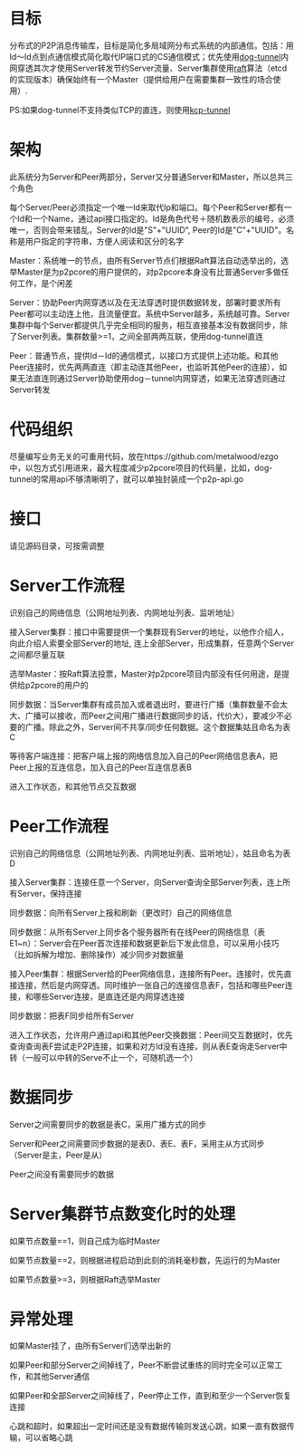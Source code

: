# 目标

分布式的P2P消息传输库，目标是简化多局域网分布式系统的内部通信。包括：用Id～Id点到点通信模式简化取代IP端口式的CS通信模式；优先使用[dog-tunnel](https://github.com/vzex/dog-tunnel)内网穿透其次才使用Server转发节约Server流量、Server集群使用[raft](https://github.com/coreos/etcd/tree/master/raft)算法（etcd的实现版本）确保始终有一个Master（提供给用户在需要集群一致性的场合使用）.

PS:如果dog-tunnel不支持类似TCP的直连，则使用[kcp-tunnel](https://github.com/xtaci/kcptun)

#  架构

此系统分为Server和Peer两部分，Server又分普通Server和Master，所以总共三个角色

每个Server/Peer必须指定一个唯一Id来取代Ip和端口。每个Peer和Server都有一个Id和一个Name，通过api接口指定的。Id是角色代号＋随机数表示的编号，必须唯一，否则会带来错乱，Server的Id是"S"+"UUID", Peer的Id是"C"+"UUID"。名称是用户指定的字符串，方便人阅读和区分的名字

Master：系统唯一的节点，由所有Server节点们根据Raft算法自动选举出的，选举Master是为p2pcore的用户提供的，对p2pcore本身没有比普通Server多做任何工作，是个闲差

Server：协助Peer内网穿透以及在无法穿透时提供数据转发，部署时要求所有Peer都可以主动连上他，且流量便宜。系统中Server越多，系统越可靠。Server集群中每个Server都提供几乎完全相同的服务，相互直接基本没有数据同步，除了Server列表。集群数量>=1，之间全部两两互联，使用dog-tunnel直连

Peer：普通节点，提供Id－Id的通信模式，以接口方式提供上述功能。和其他Peer连接时，优先两两直连（即主动连其他Peer，也监听其他Peer的连接），如果无法直连则通过Server协助使用dog－tunnel内网穿透，如果无法穿透则通过Server转发

# 代码组织

尽量编写业务无关的可重用代码，放在https://github.com/metalwood/ezgo 中，以包方式引用进来，最大程度减少p2pcore项目的代码量，比如，dog-tunnel的常用api不够清晰明了，就可以单独封装成一个p2p-api.go

# 接口

请见源码目录，可按需调整

# Server工作流程

识别自己的网络信息（公网地址列表、内网地址列表、监听地址）

接入Server集群：接口中需要提供一个集群现有Server的地址，以他作介绍人，向此介绍人索要全部Server的地址, 连上全部Server，形成集群，任意两个Server之间都尽量互联

选举Master：按Raft算法投票，Master对p2pcore项目内部没有任何用途，是提供给p2pcore的用户的

同步数据：当Server集群有成员加入或者退出时，要进行广播（集群数量不会太大、广播可以接收，而Peer之间用广播进行数据同步的话，代价大），要减少不必要的广播。除此之外，Server间不共享/同步任何数据。这个数据集姑且命名为表C

等待客户端连接：把客户端上报的网络信息加入自己的Peer网络信息表A，把Peer上报的互连信息，加入自己的Peer互连信息表B

进入工作状态，和其他节点交互数据


# Peer工作流程

识别自己的网络信息（公网地址列表、内网地址列表、监听地址），姑且命名为表D

接入Server集群：连接任意一个Server，向Server查询全部Server列表，连上所有Server，保持连接

同步数据：向所有Server上报和刷新（更改时）自己的网络信息

同步数据：从所有Server上同步各个服务器所有在线Peer的网络信息（表E1~n）：Server会在Peer首次连接和数据更新后下发此信息，可以采用小技巧（比如拆解为增加、删除操作）减少同步对数据量

接入Peer集群：根据Server给的Peer网络信息，连接所有Peer。连接时，优先直接连接，然后是内网穿透。同时维护一张自己的连接信息表F，包括和哪些Peer连接，和哪些Server连接，是直连还是内网穿透连接

同步数据：把表F同步给所有Server

进入工作状态，允许用户通过api和其他Peer交换数据：Peer间交互数据时，优先查询查询表F尝试走P2P连接，如果和对方Id没有连接，则从表E查询走Server中转（一般可以中转的Serve不止一个，可随机选一个）



# 数据同步

Server之间需要同步的数据是表C，采用广播方式的同步

Server和Peer之间需要同步数据的是表D、表E、表F，采用主从方式同步（Server是主，Peer是从）

Peer之间没有需要同步的数据


# Server集群节点数变化时的处理

如果节点数量==1，则自己成为临时Master

如果节点数量==2，则根据进程启动到此刻的消耗毫秒数，先运行的为Master

如果节点数量>=3，则根据Raft选举Master


# 异常处理

如果Master挂了，由所有Server们选举出新的

如果Peer和部分Server之间掉线了，Peer不断尝试重练的同时完全可以正常工作，和其他Server通信

如果Peer和全部Server之间掉线了，Peer停止工作，直到和至少一个Server恢复连接

心跳和超时，如果超出一定时间还是没有数据传输则发送心跳，如果一直有数据传输，可以省略心跳